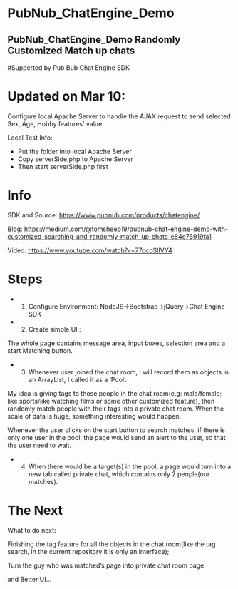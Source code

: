 PubNub_ChatEngine_Demo
====
PubNub_ChatEngine_Demo  Randomly Customized Match up chats
------
#Supperted by Pub Bub Chat Engine SDK

# Updated on Mar 10:

Configure local Apache Server to handle the AJAX request to send selected Sex, Age, Hobby features' value

Local Test Info: 
- Put the folder into local Apache Server
- Copy serverSide.php to Apache Server
- Then start serverSide.php first

# Info
SDK and Source: https://www.pubnub.com/products/chatengine/

Blog: https://medium.com/@tomsheep19/pubnub-chat-engine-demo-with-customized-searching-and-randomly-match-up-chats-e84e76919fa1

Video: https://www.youtube.com/watch?v=77ocoSlIVY4

# Steps

- 1. Configure Environment: NodeJS->Bootstrap->jQuery->Chat Engine SDK

- 2. Create simple UI :

The whole page contains message area, input boxes, selection area and a start Matching button.

- 3. Whenever user joined the chat room, I will record them as objects in an ArrayList, I called it as a ‘Pool’.

My idea is giving tags to those people in the chat room(e.g: male/female; like sports/like watching films or some other customized feature), then randomly match people with their tags into a private chat room. When the scale of data is huge, something interesting would happen.

Whenever the user clicks on the start button to search matches, if there is only one user in the pool, the page would send an alert to the user, so that the user need to wait.

- 4. When there would be a target(s) in the pool, a page would turn into a new tab called private chat, which contains only 2 people(our matches).

# The Next

What to do next:

Finishing the tag feature for all the objects in the chat room(like the tag search, in the current repository it is only an interface);

Turn the guy who was matched’s page into private chat room page

and Better UI…

